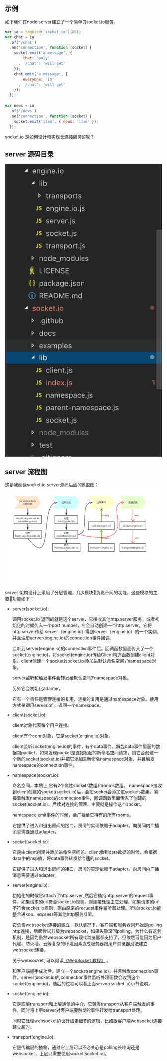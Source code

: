 


## 示例
如下我们在node server建立了一个简单的socket.io服务。

```javascript
var io = require('socket.io')(80);
var chat = io
  .of('/chat')
  .on('connection', function (socket) {
    socket.emit('a message', {
        that: 'only'
      , '/chat': 'will get'
    });
    chat.emit('a message', {
        everyone: 'in'
      , '/chat': 'will get'
    });
  });

var news = io
  .of('/news')
  .on('connection', function (socket) {
    socket.emit('item', { news: 'item' });
  });
```
socket.io 是如何设计和实现长连接服务的呢？

## server 源码目录
![](../static/images/server_code_catalog.png)

## server 流程图
这是我阅读socket.io.server源码后画的原型图：
![](../static/images/socket_server.png)


server 架构设计上采用了分层管理，几大模块负责不同的功能，这些模块的主要功能如下：

* server(socket.io):

  调用socket.io 返回的就是这个server，它接收其他http.server服务，或者初始化的时候传入一个port number，它会自动创建一个http.server。它将http.server传给 server（engine.io）得到server（engine.io）的一个实例，并且注册server(engine.io)的connection事件回调。

  监听到server(engine.io)的connection事件后，回调函数里面传入了一个socket(engine.io)，将socket(engine.io)传给Client构造函数创建client对象。client创建一个socket(socket.io)添加进默认命名空间‘/’namespace对象。

  server监听和触发事件会转发给默认空间‘/’namespace对象。

  另外它会初始化adapter。

  它有一个责任是管理连接的复用，连接的复用是通过namespace对象。使用方式是调用server.of ，返回一个namespace。


* client(socket.io):

  client对象代表每个用户连接。

  client有个conn对象，它是socket(engine.io)对象。

  client监听socket(engine.io)的事件，有个data事件，解包data事件里面的数据包packet，如果发现packet是连接发起的新命名空间请求，则它会创建一个新的socket(socket.io)并把它添加进新命名namespace对象，并且触发namespace的connection事件。

* namespace(socket.io):

  命名空间，本质上 它有2个属性sockets数组和rooms数组。
  namespace接收到client创建的socket(socket.io)后，会把socket会添加进sockets数组。紧接着触发namespace的connection事件，回调函数里面传入了创建的socket(socket.io)，后续对连接的管理，主要就是操作这个socket。

  namespace emit事件的时候，会广播给它持有的所有rooms。

  它提供了进入和退出房间的接口，房间的实现依赖于adapter。向房间内广播消息需要通过adapter。

* socket(socket.io):

  它是由client创建并添加进命名空间的。client收到data数据的时候，会根据data中的nsp值，将data事件转发给合适的socket。

  它提供了进入和退出房间的接口，房间的实现依赖于adapter。向房间内广播消息需要通过adapter。

* server(engine.io):

  初始化的时候它attach了http.server, 然后它劫持http.server的request事件，如果请求的url符合socket.io规则，则连接处理由它处理，如果请求的url不符合socket.io规则，则由原来的request事件监听器处理。所以socket.io能整合进koa、express等其他http服务框架。

  它负责websocket连接的建立，默认情况下，客户端和服务器刚开始是polling http连接，后面尝试升级为websocket，如果失败滚回polling。为什么有这套机制，是因为虽然websocket所有现代浏览器都支持了，但依然可能因为用户代理、防火墙、云等复杂的环境因素造成服务器跟用户浏览器没法建立websocket连接。

  关于websocket, 可以阅读[《WebSocket 教程》](http://www.ruanyifeng.com/blog/2017/05/websocket.html) 。

  和客户端握手成功后，建立一个socket(engine.io)，并且触发connection事件。server(socket.io)的connection事件监听处理函数会收到这个socket(engine.io)，随后的过程可以看上面server(socket.io)小节说明。

* socket(engine.io):

  它是底层transport和上层通信的中介，它转发transport从客户端触发的事件，同时将上层server对客户端要触发的事件转发给transport处理。

  同时它处理websocket协议升级更细节的逻辑，比如跟客户端websocket连接建立超时。

* transport(engine.io):

  它是传输层的抽象，通过它上层可以不必关心是polling长轮询还是websocket，上层只需要使用socket(socket.io)。

